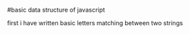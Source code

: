 #basic data structure of javascript

first i have written basic letters matching between two strings
